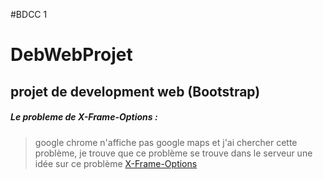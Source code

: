 #BDCC 1
# DebWebProjet
projet de development web (Bootstrap)
---

##### Le probleme de X-Frame-Options :

> google chrome n'affiche pas google maps et j'ai chercher cette problème, je trouve que ce problème se trouve dans le serveur une idée sur ce problème [X-Frame-Options](https://developer.mozilla.org/en-US/docs/Web/HTTP/Headers/X-Frame-Options)
